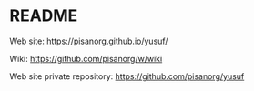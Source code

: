 # README

Web site: https://pisanorg.github.io/yusuf/

Wiki: https://github.com/pisanorg/w/wiki

Web site private repository: https://github.com/pisanorg/yusuf
